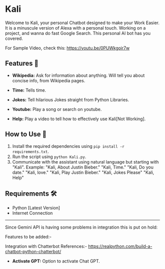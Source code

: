 # Kali

Welcome to Kali, your personal Chatbot designed to make your Work Easier. It is a minuscule version of Alexa with a personal touch. Working on a project, and wanna do fast Google Search. This personal AI bot has you covered.

For Sample Video, check this: https://youtu.be/0PUWkgoir7w

## Features 🚀

- **Wikipedia:** Ask for information about anything. Will tell you about concise info, from Wikipedia pages.

- **Time:** Tells time.

- **Jokes:** Tell hilarious Jokes straight from Python Libraries.
 
-  **Youtube:** Play a song or search on youtube.

- **Help:** Play a video to tell how to effectively use Kali[Not Working].
  
## How to Use 🤖

1. Install the required dependencies using `pip install -r requirements.txt`.
2. Run the script using `python Kali.py`.
3. Communicate with the assistant using natural language but starting with "Kali". Example:
          "Kali, About Justin Bieber."
          "Kali, Time."
          "Kali, Do you date."
          "Kali, love."
          "Kali, Play Justin Bieber."
          "Kali, Jokes Please"
          "Kali, Help"
           

## Requirements 🛠️

- Python [Latest Version]
- Internet Connection

---
Since Gemini API is having some problems in integration this is put on hold:

Features to be added:-

Integration with Chatterbot
References:-
https://realpython.com/build-a-chatbot-python-chatterbot/



- **Activate GPT:** Option to activate Chat GPT.








